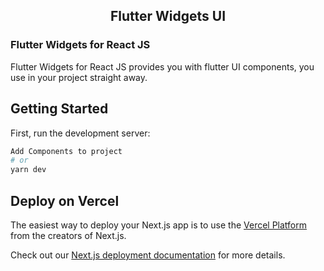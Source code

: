 <div align="center">

## Flutter Widgets UI

</div>

### Flutter Widgets for React JS

Flutter Widgets for React JS provides you with flutter UI components, you use in your project straight away.

## Getting Started

First, run the development server:

```bash
Add Components to project
# or
yarn dev
```

## Deploy on Vercel

The easiest way to deploy your Next.js app is to use the [Vercel Platform](https://vercel.com/new?utm_medium=default-template&filter=next.js&utm_source=create-next-app&utm_campaign=create-next-app-readme) from the creators of Next.js.

Check out our [Next.js deployment documentation](https://nextjs.org/docs/deployment) for more details.
